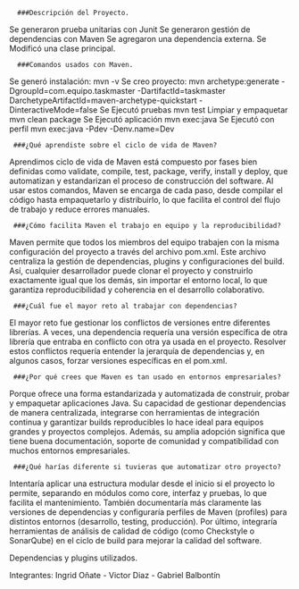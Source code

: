       ###Descripción del Proyecto.
      
Se generaron prueba unitarias con Junit Se generaron gestión de dependencias con Maven Se agregaron una dependencia externa. Se Modificó una clase principal.


      ###Comandos usados con Maven.

Se generó instalación: mvn -v
Se creo proyecto: mvn archetype:generate -DgroupId=com.equipo.taskmaster -DartifactId=taskmaster DarchetypeArtifactId=maven-archetype-quickstart -DinteractiveMode=false
Se Ejecutó pruebas mvn test
Limpiar y empaquetar mvn clean package
Se Ejecutó aplicación mvn exec:java
Se Ejecutó con perfil mvn exec:java -Pdev -Denv.name=Dev

     ###¿Qué aprendiste sobre el ciclo de vida de Maven?

Aprendimos ciclo de vida de Maven está compuesto por fases bien definidas como validate, compile, test, package, verify, install y deploy, que automatizan y estandarizan el proceso de construcción del software. Al usar estos comandos, Maven se encarga de cada paso, desde compilar el código hasta empaquetarlo y distribuirlo, lo que facilita el control del flujo de trabajo y reduce errores manuales.

     ###¿Cómo facilita Maven el trabajo en equipo y la reproducibilidad?

Maven permite que todos los miembros del equipo trabajen con la misma configuración del proyecto a través del archivo pom.xml. Este archivo centraliza la gestión de dependencias, plugins y configuraciones del build. Así, cualquier desarrollador puede clonar el proyecto y construirlo exactamente igual que los demás, sin importar el entorno local, lo que garantiza reproducibilidad y coherencia en el desarrollo colaborativo.

     ###¿Cuál fue el mayor reto al trabajar con dependencias?

El mayor reto fue gestionar los conflictos de versiones entre diferentes librerías. A veces, una dependencia requería una versión específica de otra librería que entraba en conflicto con otra ya usada en el proyecto. Resolver estos conflictos requería entender la jerarquía de dependencias y, en algunos casos, forzar versiones específicas en el pom.xml.

     ###¿Por qué crees que Maven es tan usado en entornos empresariales?

Porque ofrece una forma estandarizada y automatizada de construir, probar y empaquetar aplicaciones Java. Su capacidad de gestionar dependencias de manera centralizada, integrarse con herramientas de integración continua y garantizar builds reproducibles lo hace ideal para equipos grandes y proyectos complejos. Además, su amplia adopción significa que tiene buena documentación, soporte de comunidad y compatibilidad con muchos entornos empresariales.

     ###¿Qué harías diferente si tuvieras que automatizar otro proyecto?

Intentaría aplicar una estructura modular desde el inicio si el proyecto lo permite, separando en módulos como core, interfaz y pruebas, lo que facilita el mantenimiento. También documentaría más claramente las versiones de dependencias y configuraría perfiles de Maven (profiles) para distintos entornos (desarrollo, testing, producción). Por último, integraría herramientas de análisis de calidad de código (como Checkstyle o SonarQube) en el ciclo de build para mejorar la calidad del software.

Dependencias y plugins utilizados.

Integrantes: Ingrid Oñate - Victor Diaz - Gabriel Balbontín
